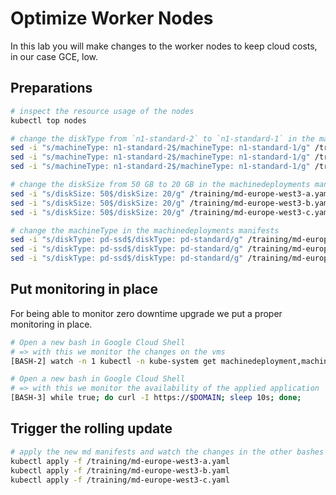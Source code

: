 # Optimize Worker Nodes

In this lab you will make changes to the worker nodes to keep cloud costs, in our case GCE, low.

## Preparations

```bash
# inspect the resource usage of the nodes
kubectl top nodes

# change the diskType from `n1-standard-2` to `n1-standard-1` in the machinedeployments manifests
sed -i "s/machineType: n1-standard-2$/machineType: n1-standard-1/g" /training/md-europe-west3-a.yaml
sed -i "s/machineType: n1-standard-2$/machineType: n1-standard-1/g" /training/md-europe-west3-b.yaml
sed -i "s/machineType: n1-standard-2$/machineType: n1-standard-1/g" /training/md-europe-west3-c.yaml

# change the diskSize from 50 GB to 20 GB in the machinedeployments manifests
sed -i "s/diskSize: 50$/diskSize: 20/g" /training/md-europe-west3-a.yaml
sed -i "s/diskSize: 50$/diskSize: 20/g" /training/md-europe-west3-b.yaml
sed -i "s/diskSize: 50$/diskSize: 20/g" /training/md-europe-west3-c.yaml

# change the machineType in the machinedeployments manifests
sed -i "s/diskType: pd-ssd$/diskType: pd-standard/g" /training/md-europe-west3-a.yaml
sed -i "s/diskType: pd-ssd$/diskType: pd-standard/g" /training/md-europe-west3-b.yaml
sed -i "s/diskType: pd-ssd$/diskType: pd-standard/g" /training/md-europe-west3-c.yaml
```

## Put monitoring in place

For being able to monitor zero downtime upgrade we put a proper monitoring in place.

```bash
# Open a new bash in Google Cloud Shell
# => with this we monitor the changes on the vms
[BASH-2] watch -n 1 kubectl -n kube-system get machinedeployment,machineset,machines,nodes

# Open a new bash in Google Cloud Shell
# => with this we monitor the availability of the applied application
[BASH-3] while true; do curl -I https://$DOMAIN; sleep 10s; done;
```

<!-- TODO fail due to LB issues -->

## Trigger the rolling update

```bash
# apply the new md manifests and watch the changes in the other bashes
kubectl apply -f /training/md-europe-west3-a.yaml
kubectl apply -f /training/md-europe-west3-b.yaml
kubectl apply -f /training/md-europe-west3-c.yaml
```
